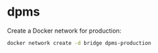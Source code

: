# dpms


Create a Docker network for production:
```bash
docker network create -d bridge dpms-production
```